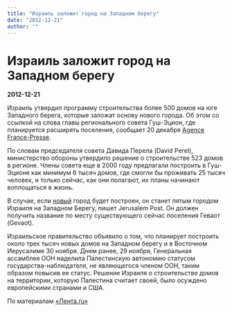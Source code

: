 ```yaml
---
title: "Израиль заложит город на Западном берегу"
date: "2012-12-21"
author: ""
---
```


# Израиль заложит город на Западном берегу

**2012-12-21** 

Израиль утвердил программу строительства более 500 домов на юге Западного берега, которые заложат основу нового города. Об этом со ссылкой на слова главы регионального совета Гуш-Эцион, где планируется расширять поселения, сообщает 20 декабря [Agence France-Presse](http://eizvestia.com/tag/agence-france-presse).

По словам председателя совета Давида Перела (David Perel), министерство обороны утвердило решение о строительстве 523 домов в регионе. Члены совета еще в 2000 году предлагали построить в Гуш-Эционе как минимум 6 тысяч домов, где смогли бы проживать 25 тысяч человек, и только сейчас, как они полагают, их планы начинают воплощаться в жизнь.

В случае, если [новый](/undefined) город будет построен, он станет пятым городом Израиля на Западном Берегу, пишет Jerusalem Post. Он должен получить название по месту существующего сейчас поселения Геваот (Gevaot).

Израильское правительство объявило о том, что планирует построить около трех тысяч новых домов на Западном берегу и в Восточном Иерусалиме 30 ноября. Днем ранее, 29 ноября, Генеральная ассамблея ООН наделила Палестинскую автономию статусом государства-наблюдателя, не являющегося членом ООН, таким образом повысив ее статус. Решение Израиля о строительстве домов на территории, которую Палестина считает своей, было осуждено европейскими странами и США.

По материалам [«Лента.ru»](http://lenta.ru/)